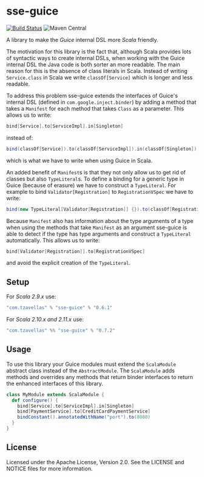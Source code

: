 # sse-guice

[![Build Status](https://secure.travis-ci.org/sptz45/sse-guice.png)](http://travis-ci.org/sptz45/sse-guice) ![Maven Central](http://img.shields.io/maven-central/v/com.tzavellas/sse-guice.svg)


A library to make the *Guice* internal DSL more *Scala* friendly.

The motivation for this library is the fact that, although Scala provides lots
of syntactic ways to create internal DSLs, when working with the Guice internal
DSL the Java code is both sorter an more readable. The main reason for this is
the absence of class literals in Scala. Instead of writing `Service.class` in
Scala we write `classOf[Service]` which is longer and less readable.

To address this problem sse-guice extends the interfaces of Guice's internal
DSL (defined in `com.google.inject.binder`) by adding a method that takes a
`Manifest` for each method that takes `Class` as a parameter. This allows us to
write:

```scala
bind[Service].to[ServiceImpl].in[Singleton]
```

instead of:

```scala
bind(classOf[Service]).to(classOf[ServiceImpl]).in(classOf[Singleton])
```

which is what we have to write when using Guice in Scala.

An added benefit of `Manifest`s is that they not only allow us to get rid of
classes but also `TypeLiteral`s. To define a binding for a generic type in
Guice (because of erasure) we have to construct a `TypeLiteral`. For example
to bind `Validator[Registration]` to `RegistrationVSpec` we have to write:

```scala
bind(new TypeLiteral[Validator[Registration]] {}).to(classOf[RegistrationVSpec])
```

Because `Manifest` also has information about the type arguments of a type when
using the methods that take `Manifest` as an argument sse-guice is able to
detect if the type has type arguments and construct a `TypeLiteral`
automatically. This allows us to write:

```scala
bind[Validator[Registration]].to[RegistrationVSpec]
```

and avoid the explicit creation of the `TypeLiteral`.

## Setup

For *Scala 2.9.x* use:

```scala
"com.tzavellas" % "sse-guice" % "0.6.1"
```

For *Scala 2.10.x and 2.11.x* use:

```scala
"com.tzavellas" %% "sse-guice" % "0.7.2"
```

## Usage

To use this library your Guice modules must extend the `ScalaModule` abstract
class instead of the `AbstractModule`. The `ScalaModule` adds methods and
overrides any methods that return binder interfaces to return the enhanced
interfaces of this library.

```scala
class MyModule extends ScalaModule {
  def configure() {
    bind[Service].to[ServiceImpl].in[Singleton]
    bind[PaymentService].to[CreditCardPaymentService]
    bindConstant().annotatedWithName("port").to(8080)
  }
}
```


## License

Licensed under the Apache License, Version 2.0. See the LICENSE and NOTICE
files for more information.
